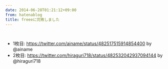 ```yaml
---
date: 2014-06-28T01:21:12+09:00
from: hatenablog
title: freeeに完敗しました
---
```


<p><img src="https://pbs.twimg.com/media/BrI_HxMCQAMYGkH.jpg:large" alt=""></p>

<p><img src="https://pbs.twimg.com/media/BrJMUdsCEAEi3_E.jpg:large" alt=""></p>

<ul>
<li>1枚目: <a href="https://twitter.com/ainame/status/482517515914854400">https://twitter.com/ainame/status/482517515914854400</a> by @ainame</li>
<li>2枚目: <a href="https://twitter.com/hiraguri718/status/482532042937094144">https://twitter.com/hiraguri718/status/482532042937094144</a> by @hiraguri718</li>
</ul>


